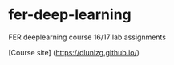 # fer-deep-learning
FER deeplearning course 16/17 lab assignments

[Course site] (https://dlunizg.github.io/)
